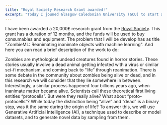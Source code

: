 ```yaml
---
title: "Royal Society Research Grant awarded!"
excerpt: "Today I jouned Glasgow Caledonian University (GCU) to start a lecturership in Robotics."
---
```


I have been awarded a 20,000£ research grant from the [Royal Society](https://royalsociety.org/grants-schemes-awards/grants/research-grants/). This grant has a duration of 12 months, and the funds will be used to buy consumables and equipment. The problem that I will be develop has as title "ZombieML: Reanimating inanimate objects with machine learning". And here you can read a brief description of the work to do:

Zombies are mythological undead creatures found in horror stories. These stories usually involve a dead animal getting infected with a virus or similar sci-fi mechanism, and coming back to “life” through reanimation. There is some debate in the community about zombies being alive or dead, and in this research we will consider that they lie somewhere in between. Interestingly, a similar process happened four billions years ago, when inanimate matter became alive. Scientists call these theoretical first living entities “protocells”. But were they really alive? What about “proto-protocells”? While today the distinction being “alive” and “dead” is a binary step, was it the same during the origin of life? To answer this, we will use Generative Artificial Intelligence (AI), a technique used to describe or model datasets, and to generate novel data by sampling from them.
